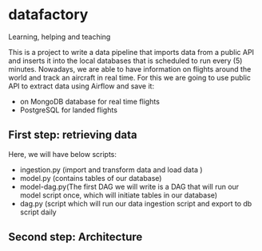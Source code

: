 # datafactory
Learning, helping and teaching

This is a project to write a data pipeline that imports data from a public API and inserts it into the local databases that is scheduled to run every (5) minutes.
Nowadays, we are able to have information on flights around the world and track an aircraft in real time. For this we are going to use public API to extract data
using Airflow and save it:
* on MongoDB database for real time flights
* PostgreSQL for landed flights

## First step: retrieving data
  Here, we will have below scripts:
  * ingestion.py (import and transform data and load data )
  * model.py (contains tables of our database)
  * model-dag.py(The first DAG we will write is a DAG that will run our model script once, which will initiate tables in our database)
  * dag.py (script which will run our data ingestion script and export to db script daily
## Second step: Architecture
  
